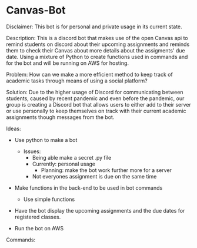 # Canvas-Bot

Disclaimer:
This bot is for personal and private usage in its current state. 

Description:
This is a discord bot that makes use of the open Canvas api to remind students
on discord about their upcoming assignments and reminds them to check their
Canvas about more details about the assigments' due date. Using a mixture of
Python to create functions used in commands and for the bot and will be running
on AWS for hosting.

Problem:
How can we make a more efficient method to keep track of academic tasks through 
means of using a social platform?

Solution:
Due to the higher usage of Discord for communicating between students, caused by
recent pandemic and even before the pandemic, our group is creating a Discord bot 
that allows users to either add to their server or use  personally to keep 
themselves on track with their current academic assignments though messages from 
the bot.

Ideas:
- Use python to make a bot
    - Issues:
        - Being able make a secret .py file
        - Currently: personal usage
            - Planning: make the bot work further more for a server
        - Not everyones assignment is due on the same time

- Make functions in the back-end to be used in bot commands
    - Use simple functions

- Have the bot display the upcoming assignments and the due dates for registered
classes.

- Run the bot on AWS

Commands:
